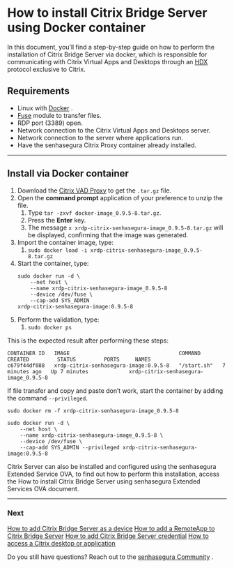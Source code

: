 # How to install Citrix Bridge Server using Docker container

In this document, you’ll find a step-by-step guide on how to perform the installation of Citrix Bridge Server via docker, which is responsible for communicating with Citrix Virtual Apps and Desktops through an [HDX](https://www.citrix.com/pt-br)  protocol exclusive to Citrix.

## Requirements

* Linux with [Docker](https://docs.docker.com/engine/install/) .
* [Fuse](https://www.kernel.org/doc/html/latest/filesystems/fuse.html)  module to transfer files.
* RDP port (3389) open.
* Network connection to the Citrix Virtual Apps and Desktops server.
* Network connection to the server where applications run.
* Have the senhasegura Citrix Proxy container already installed.

---
## Install via Docker container

1. Download the [Citrix VAD Proxy](https://d.senhasegura.io/senhasegura-citrix-receiver-bridge)  to get the `.tar.gz` file.
2. Open the **command prompt** application of your preference to unzip the file.
    1. Type `tar -zxvf docker-image_0.9.5-8.tar.gz`.
    2. Press the **Enter** key.
    3. The message `x xrdp-citrix-senhasegura-image_0.9.5-8.tar.gz` will be displayed, confirming that the image was generated.
3. Import the container image, type:
    1. `sudo docker load -i xrdp-citrix-senhasegura-image_0.9.5-8.tar.gz`
4. Start the container, type:
    ```
    sudo docker run -d \
        --net host \
        --name xrdp-citrix-senhasegura-image_0.9.5-8 
        --device /dev/fuse \
        --cap-add SYS_ADMIN
    xrdp-citrix-senhasegura-image:0.9.5-8
    ```
5. Perform the validation, type:
    1. `sudo docker ps`

This is the expected result after performing these steps:

```
CONTAINER ID   IMAGE                                   COMMAND       CREATED         STATUS         PORTS     NAMES
c679f44df088   xrdp-citrix-senhasegura-image:0.9.5-8   "/start.sh"   7 minutes ago   Up 7 minutes             xrdp-citrix-senhasegura-image_0.9.5-8
```

If file transfer and copy and paste don’t work, start the container by adding the command `--privileged`.

```
sudo docker rm -f xrdp-citrix-senhasegura-image_0.9.5-8

sudo docker run -d \
    --net host \
    --name xrdp-citrix-senhasegura-image_0.9.5-8 \
    --device /dev/fuse \
    --cap-add SYS_ADMIN --privileged xrdp-citrix-senhasegura-image:0.9.5-8
```

Citrix Server can also be installed and configured using the senhasegura Extended Service OVA, to find out how to perform this installation, access the How to install Citrix Bridge Server using senhasegura Extended Services OVA document.

---
### Next
[How to add Citrix Bridge Server as a device](/v3-32/docs/how-to-add-citrix-bridge-server-as-a-device)
[How to add a RemoteApp to Citrix Bridge Server](/v3-32/docs/how-to-add-a-remoteapp-to-citrix-bridge-server)
[How to add Citrix Bridge Server credential](/v3-32/docs/how-to-add-citrix-bridge-server-credential)
[How to access a Citrix desktop or application](/v3-32/docs/how-to-access-a-citrix-desktop-or-application)

Do you still have questions? Reach out to the [senhasegura Community](https://community.senhasegura.io/) .